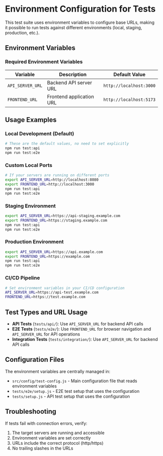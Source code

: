 # Environment Configuration for Tests

This test suite uses environment variables to configure base URLs, making it possible to run tests against different environments (local, staging, production, etc.).

## Environment Variables

### Required Environment Variables

| Variable | Description | Default Value |
|----------|-------------|---------------|
| `API_SERVER_URL` | Backend API server URL | `http://localhost:3000` |
| `FRONTEND_URL` | Frontend application URL | `http://localhost:5173` |

## Usage Examples

### Local Development (Default)
```bash
# These are the default values, no need to set explicitly
npm run test:api
npm run test:e2e
```

### Custom Local Ports
```bash
# If your servers are running on different ports
export API_SERVER_URL=http://localhost:8080
export FRONTEND_URL=http://localhost:3000
npm run test:api
npm run test:e2e
```

### Staging Environment
```bash
export API_SERVER_URL=https://api-staging.example.com
export FRONTEND_URL=https://staging.example.com
npm run test:api
npm run test:e2e
```

### Production Environment
```bash
export API_SERVER_URL=https://api.example.com
export FRONTEND_URL=https://example.com
npm run test:api
npm run test:e2e
```

### CI/CD Pipeline
```bash
# Set environment variables in your CI/CD configuration
API_SERVER_URL=https://api-test.example.com
FRONTEND_URL=https://test.example.com
```

## Test Types and URL Usage

- **API Tests** (`tests/api/`): Use `API_SERVER_URL` for backend API calls
- **E2E Tests** (`tests/e2e/`): Use `FRONTEND_URL` for browser navigation and `API_SERVER_URL` for API operations
- **Integration Tests** (`tests/integration/`): Use `API_SERVER_URL` for backend API calls

## Configuration Files

The environment variables are centrally managed in:
- `src/config/test-config.js` - Main configuration file that reads environment variables
- `tests/e2e/setup.js` - E2E test setup that uses the configuration
- `tests/setup.js` - API test setup that uses the configuration

## Troubleshooting

If tests fail with connection errors, verify:
1. The target servers are running and accessible
2. Environment variables are set correctly
3. URLs include the correct protocol (http/https)
4. No trailing slashes in the URLs
